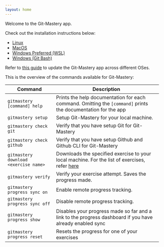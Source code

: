 ```yaml
---
layout: home
---
```


Welcome to the Git-Mastery app.

Check out the installation instructions below:

- [Linux](/app/linux)
- [MacOS](/app/macos)
- [Windows Preferred (WSL)](/app/windows-wsl)
- [Windows (Git Bash)](/app/windows-git-bash)

Refer to [this guide](/app/update) to update the Git-Mastery app across different OSes.

This is the overview of the commands available for Git-Mastery:

|Command|Description|
|-------|-----------|
|`gitmastery [command] help`|Prints the help documentation for each command. Omitting the `[command]` prints the documentation for the app|
|`gitmastery setup`|Setup Git-Mastery for your local machine.|
|`gitmastery check git`|Verify that you have setup Git for Git-Mastery|
|`gitmastery check github`|Verify that you have setup Github and Github CLI for Git-Mastery|
|`gitmastery download <exercise name>`|Downloads the specified exercise to your local machine. For the list of exercises, refer [here](https://git-mastery.github.io/exercises)|
|`gitmastery verify`|Verify your exercise attempt. Saves the progress made.|
|`gitmastery progress sync on`|Enable remote progress tracking.|
|`gitmastery progress sync off`|Disable remote progress tracking.|
|`gitmastery progress show`|Disables your progress made so far and a link to the progress dashboard if you have already enabled sync|
|`gitmastery progress reset`|Resets the progress for one of your exercises|
